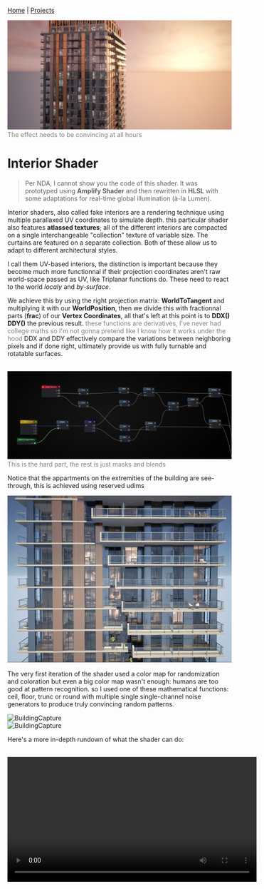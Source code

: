 [Home](index.md) | [Projects](Projects.md) 

<img src="Projects/InteriorShader/BuildingCapture.jpg" alt="BuildingCapture" style="height: auto; width: auto">  
<span style="color: gray;">The effect needs to be convincing at all hours</span>  

<br/>

# Interior Shader

> Per NDA, I cannot show you the code of this shader. It was prototyped using **Amplify Shader** and then rewritten in **HLSL** with some adaptations for real-time global illumination (à-la Lumen).


Interior shaders, also called fake interiors are a rendering technique using multiple parallaxed UV coordinates to simulate depth.
this particular shader also features **atlassed textures**; all of the different interiors are compacted on a single interchangeable "collection" texture of variable size. The curtains are featured on a separate collection. Both of these allow us to adapt to different architectural styles.

I call them UV-based interiors, the distinction is important because they become much more functionnal if their projection coordinates aren't raw world-space passed as UV, like Triplanar functions do. These need to react to the world *localy* and *by-surface*. 


We achieve this by using the right projection matrix: **WorldToTangent** and multiplying it with our **WorldPosition**, then we divide this with fractionnal parts (**frac**) of our **Vertex Coordinates**, all that's left at this point is to **DDX() DDY()** the previous result. <span style="color: gray;">these functions are derivatives, I've never had college maths so I'm not gonna pretend like I know how it works under the hood</span> DDX and DDY effectively compare the variations between neighboring pixels and if done right, ultimately provide us with fully turnable and rotatable surfaces.  

<br/>

<img src="Projects/InteriorShader/DDXDDY.PNG" alt="DDXDDY" style="height: auto; width: auto">  
<span style="color: gray;">This is the hard part, the rest is just masks and blends</span>  

<br/>



Notice that the appartments on the extremities of the building are see-through, this is achieved using reserved udims 

<img src="Projects/InteriorShader/InteriorsShader4.jpg" alt="BuildingCapture" style="height: auto; width: auto">  
<span style="color: gray;"></span>  

<br/>

The very first iteration of the shader used a color map for randomization and coloration but even a big color map wasn't enough: humans are too good at pattern recognition.
so I used one of these mathematical functions: ceil, floor, trunc or round with multiple single single-channel noise generators to produce truly convincing random patterns.

<img src="Projects/InteriorShader/InteriorShader3.gif" alt="BuildingCapture" style="height: auto; width: auto">  
<span style="color: gray;"></span>  

<br/>

<img src="Projects/InteriorShader/InteriorShader.gif" alt="BuildingCapture" style="height: 260px; width: 400px">  
<span style="color: gray;"></span>  

Here's a more in-depth rundown of what the shader can do:

<br/>
<video controls width="560" style="display: block; margin: 0 auto;">
  <source src="Projects/InteriorShader/UV-BasedInteriorMapping.mp4" type="video/mp4">
</video>
